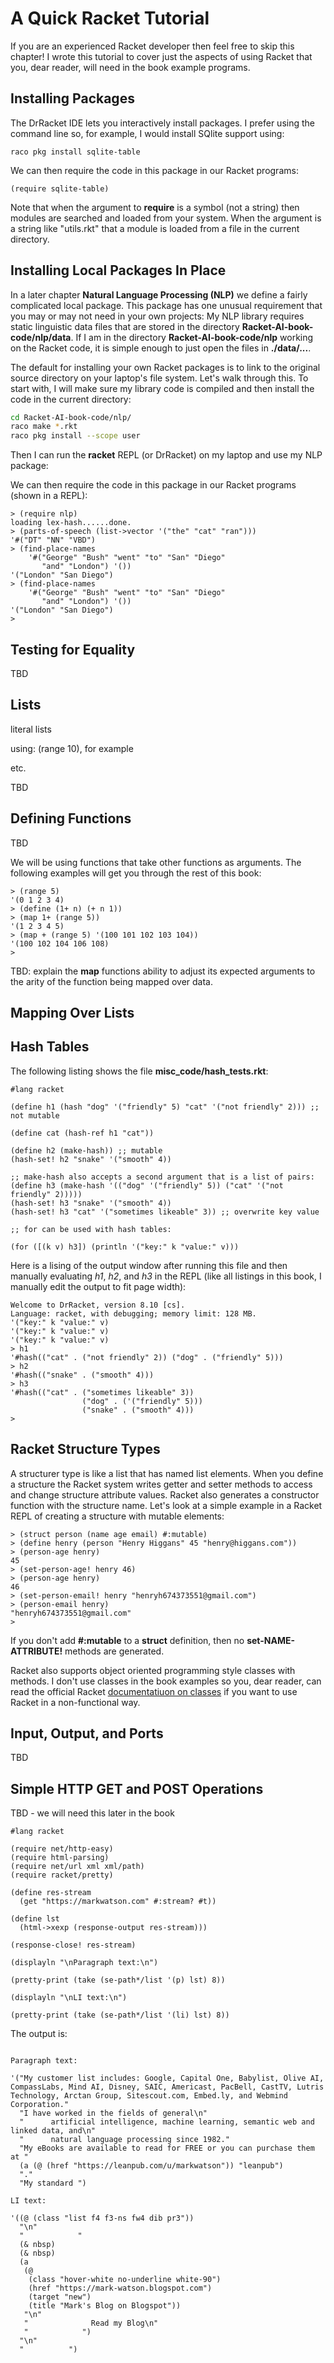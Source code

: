 # A Quick Racket Tutorial

If you are an experienced Racket developer then feel free to skip this chapter! I wrote this tutorial to cover just the aspects of using Racket that you, dear reader, will need in the book example programs.

## Installing Packages

The DrRacket IDE lets you interactively install packages. I prefer using the command line so, for example, I would install SQlite support using:

    raco pkg install sqlite-table

We can then require the code in this package in our Racket programs:

```racket
(require sqlite-table)
```

Note that when the argument to **require** is a symbol (not a string) then modules are searched and loaded from your system. When the argument is a string like "utils.rkt" that a module is loaded from a file in the current directory.

## Installing Local Packages In Place

In a later chapter **Natural Language Processing (NLP)** we define a fairly complicated local package. This package has one unusual requirement that you may or may not need in your own projects: My NLP library requires static linguistic data files that are stored in the directory **Racket-AI-book-code/nlp/data**. If I am in the directory **Racket-AI-book-code/nlp** working on the Racket code, it is simple enough to just open the files in **./data/...**.

The default for installing your own Racket packages is to link to the original source directory on your laptop's file system. Let's walk through this. To start with, I will make sure my library code is compiled and then install the code in the current directory:

```bash
cd Racket-AI-book-code/nlp/
raco make *.rkt
raco pkg install --scope user
```

Then I can run the **racket** REPL (or DrRacket) on my laptop and use my NLP package:

We can then require the code in this package in our Racket programs (shown in a REPL):

```racket
> (require nlp)
loading lex-hash......done.
> (parts-of-speech (list->vector '("the" "cat" "ran")))
'#("DT" "NN" "VBD")
> (find-place-names
    '#("George" "Bush" "went" "to" "San" "Diego"
       "and" "London") '())
'("London" "San Diego")
> (find-place-names
    '#("George" "Bush" "went" "to" "San" "Diego"
       "and" "London") '())
'("London" "San Diego")
> 
```

## Testing for Equality

TBD

## Lists

literal lists

using: (range 10), for example

etc.

TBD

## Defining Functions

TBD

We will be using functions that take other functions as arguments. The following examples will get you through the rest of this book:

```racket
> (range 5)
'(0 1 2 3 4)
> (define (1+ n) (+ n 1))
> (map 1+ (range 5))
'(1 2 3 4 5)
> (map + (range 5) '(100 101 102 103 104))
'(100 102 104 106 108)
> 
```
TBD: explain the **map** functions ability to adjust its expected arguments to the arity of the function being mapped over data.

## Mapping Over Lists


## Hash Tables

The following listing shows the file **misc_code/hash_tests.rkt**:

```racket
#lang racket

(define h1 (hash "dog" '("friendly" 5) "cat" '("not friendly" 2))) ;; not mutable

(define cat (hash-ref h1 "cat"))

(define h2 (make-hash)) ;; mutable
(hash-set! h2 "snake" '("smooth" 4))

;; make-hash also accepts a second argument that is a list of pairs:
(define h3 (make-hash '(("dog" '("friendly" 5)) ("cat" '("not friendly" 2)))))
(hash-set! h3 "snake" '("smooth" 4))
(hash-set! h3 "cat" '("sometimes likeable" 3)) ;; overwrite key value

;; for can be used with hash tables:

(for ([(k v) h3]) (println '("key:" k "value:" v)))
```

Here is a lising of the output window after running this file and then manually evaluating *h1*, *h2*, and *h3* in the REPL (like all listings in this book, I manually edit the output to fit page width):

```
Welcome to DrRacket, version 8.10 [cs].
Language: racket, with debugging; memory limit: 128 MB.
'("key:" k "value:" v)
'("key:" k "value:" v)
'("key:" k "value:" v)
> h1
'#hash(("cat" . ("not friendly" 2)) ("dog" . ("friendly" 5)))
> h2
'#hash(("snake" . ("smooth" 4)))
> h3
'#hash(("cat" . ("sometimes likeable" 3))
                ("dog" . ('("friendly" 5)))
                ("snake" . ("smooth" 4)))
> 
```

## Racket Structure Types

A structurer type is like a list that has named list elements. When you define a structure the Racket system writes getter and setter methods to access and change structure attribute values. Racket also generates a constructor function with the structure name. Let's look at a simple example in a Racket REPL of creating a structure with mutable elements:

```racket
> (struct person (name age email) #:mutable)
> (define henry (person "Henry Higgans" 45 "henry@higgans.com"))
> (person-age henry)
45
> (set-person-age! henry 46)
> (person-age henry)
46
> (set-person-email! henry "henryh674373551@gmail.com")
> (person-email henry)
"henryh674373551@gmail.com"
> 
```

If you don't add **#:mutable** to a **struct** definition, then no **set-NAME-ATTRIBUTE!** methods are generated.

Racket also supports object oriented programming style classes with methods. I don't use classes in the book examples so you, dear reader, can read the official Racket [documentatiuon on classes](https://docs.racket-lang.org/guide/classes.html) if you want to use Racket in a non-functional way.

## Input, Output, and Ports

TBD


## Simple HTTP GET and POST Operations 

TBD - we will need this later in the book

```racket
#lang racket

(require net/http-easy)
(require html-parsing)
(require net/url xml xml/path)
(require racket/pretty)

(define res-stream
  (get "https://markwatson.com" #:stream? #t))

(define lst
  (html->xexp (response-output res-stream)))

(response-close! res-stream)

(displayln "\nParagraph text:\n")

(pretty-print (take (se-path*/list '(p) lst) 8))

(displayln "\nLI text:\n")

(pretty-print (take (se-path*/list '(li) lst) 8))
```

The output is:

```

Paragraph text:

'("My customer list includes: Google, Capital One, Babylist, Olive AI, CompassLabs, Mind AI, Disney, SAIC, Americast, PacBell, CastTV, Lutris Technology, Arctan Group, Sitescout.com, Embed.ly, and Webmind Corporation."
  "I have worked in the fields of general\n"
  "      artificial intelligence, machine learning, semantic web and linked data, and\n"
  "      natural language processing since 1982."
  "My eBooks are available to read for FREE or you can purchase them at "
  (a (@ (href "https://leanpub.com/u/markwatson")) "leanpub")
  "."
  "My standard ")

LI text:

'((@ (class "list f4 f3-ns fw4 dib pr3"))
  "\n"
  "            "
  (& nbsp)
  (& nbsp)
  (a
   (@
    (class "hover-white no-underline white-90")
    (href "https://mark-watson.blogspot.com")
    (target "new")
    (title "Mark's Blog on Blogspot"))
   "\n"
   "              Read my Blog\n"
   "            ")
  "\n"
  "          ")
```

